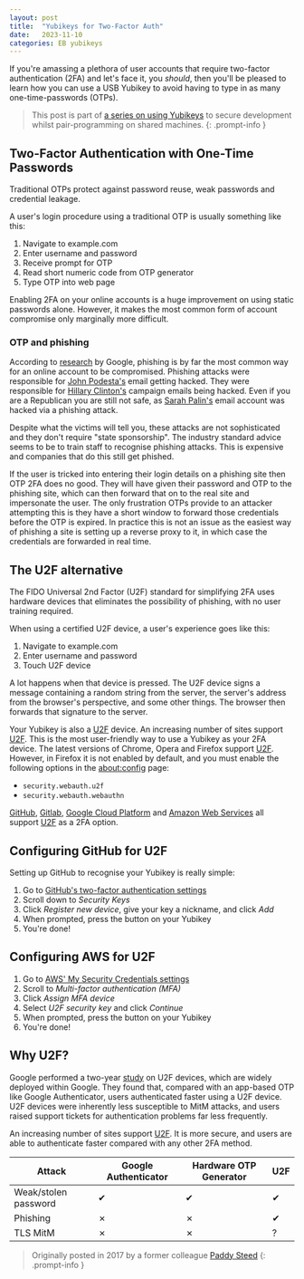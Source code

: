 ```yaml
---
layout: post
title:  "Yubikeys for Two-Factor Auth"
date:   2023-11-10
categories: EB yubikeys
---
```

If you're amassing a plethora of user accounts that require two-factor authentication (2FA) and let's face it, you _should_, then you'll be pleased to learn how you can use a USB Yubikey to avoid having to type in as many one-time-passwords (OTPs).

> This post is part of [a series on using Yubikeys][yubi-home] to secure development whilst pair-programming on shared machines.
{: .prompt-info }

## Two-Factor Authentication with One-Time Passwords

Traditional OTPs protect against password reuse, weak passwords and credential leakage.

A user's login procedure using a traditional OTP is usually something like this:

1. Navigate to example.com
2. Enter username and password
3. Receive prompt for OTP
4. Read short numeric code from OTP generator
5. Type OTP into web page

Enabling 2FA on your online accounts is a huge improvement on using static passwords alone. However, it makes the most common form of account compromise only marginally more difficult.

### OTP and phishing

According to [research][goog_phishing] by Google, phishing is by far the most common way for an online account to be compromised.
Phishing attacks were responsible for [John Podesta's][podesta] email getting hacked. They were responsible for [Hillary Clinton's][clinton] campaign emails being hacked.
Even if you are a Republican you are still not safe, as [Sarah Palin's][palin] email account was hacked via a phishing attack.

Despite what the victims will tell you, these attacks are not sophisticated and they don't require "state sponsorship".
The industry standard advice seems to be to train staff to recognise phishing attacks.
This is expensive and companies that do this still get phished.

If the user is tricked into entering their login details on a phishing site then OTP 2FA does no good.
They will have given their password and OTP to the phishing site, which can then forward that on to the real site and impersonate the user.
The only frustration OTPs provide to an attacker attempting this is they have a short window to forward those credentials before the OTP is expired.
In practice this is not an issue as the easiest way of phishing a site is setting up a reverse proxy to it, in which case the credentials are forwarded in real time.

## The U2F alternative

The FIDO Universal 2nd Factor (U2F) standard for simplifying 2FA uses hardware devices that eliminates the possibility of phishing, with no user training required.

When using a certified U2F device, a user's experience goes like this:

1. Navigate to example.com
2. Enter username and password
3. Touch U2F device

A lot happens when that device is pressed.
The U2F device signs a message containing a random string from the server, the server's address from the browser's perspective, and some other things.
The browser then forwards that signature to the server.

Your Yubikey is also a [U2F] device.
An increasing number of sites support [U2F].
This is the most user-friendly way to use a Yubikey as your 2FA device.
The latest versions of Chrome, Opera and Firefox support [U2F]. However, in Firefox it is not enabled by default, and you must enable the following options in the <about:config> page:

- `security.webauth.u2f`
- `security.webauth.webauthn`

[GitHub][githubU2F], [Gitlab][gitlabU2F], [Google Cloud Platform][GCPU2F] and [Amazon Web Services][AWS] all support [U2F] as a 2FA option.

## Configuring GitHub for U2F

Setting up GitHub to recognise your Yubikey is really simple:

1. Go to [GitHub's two-factor authentication settings](https://github.com/settings/two_factor_authentication/configure)
1. Scroll down to _Security Keys_
1. Click _Register new device_, give your key a nickname, and click _Add_
1. When prompted, press the button on your Yubikey
1. You're done!

## Configuring AWS for U2F

1. Go to [AWS' My Security Credentials settings](https://console.aws.amazon.com/iam/home#/security_credentials)
1. Scroll to _Multi-factor authentication (MFA)_
1. Click _Assign MFA device_
1. Select _U2F security key_ and click _Continue_
1. When prompted, press the button on your Yubikey
1. You're done!

## Why U2F?

Google performed a two-year [study][googU2F] on U2F devices, which are widely deployed within Google. They found that, compared with an app-based OTP like Google Authenticator, users authenticated faster using a U2F device. U2F devices were inherently less susceptible to MitM attacks, and users raised support tickets for authentication problems far less frequently.

An increasing number of sites support [U2F]. It is more secure, and users are able to authenticate faster compared with any other 2FA method.

Attack               | Google Authenticator | Hardware OTP Generator | U2F
---------------------|----------------------|------------------------|----
Weak/stolen password | &#x2714; |   &#x2714; |   &#x2714;
Phishing             | &#x2717; |   &#x2717; |  &#x2714;
TLS MitM             | &#x2717; |   &#x2717; | ?

> Originally posted in 2017 by a former colleague [Paddy Steed][paddy]
{: .prompt-info }

[AWS]: https://aws.amazon.com/
[clinton]: https://www.apnews.com/dea73efc01594839957c3c9a6c962b8a
[GCPU2F]: https://cloud.google.com/solutions/securing-gcp-account-security-keys
[githubU2F]: https://help.github.com/articles/configuring-two-factor-authentication-via-fido-u2f/
[gitlabU2F]: https://docs.gitlab.com/ce/user/profile/account/two_factor_authentication.html#enable-2fa-via-u2f-device
[goog_phishing]: https://security.googleblog.com/2017/11/new-research-understanding-root-cause.html
[googU2F]: https://research.google.com/pubs/pub45409.html
[paddy]: https://www.linkedin.com/in/paddy-steed/
[palin]: https://www.wired.com/2008/09/group-posts-e-m/
[podesta]: http://edition.cnn.com/2017/06/27/politics/russia-dnc-hacking-csr/index.html
[U2F]: https://www.yubico.com/solutions/fido-u2f/
[yubi-home]: /posts/yubikey-all-the-things
